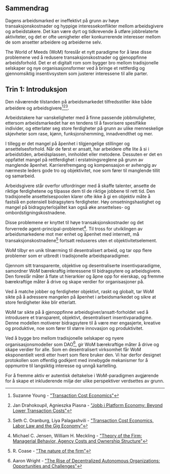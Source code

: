 ## Sammendrag

Dagens arbeidsmarked er ineffektivt på grunn av høye transaksjonskostnader og hyppige interessekonflikter mellom arbeidsgivere og arbeidstakere. Det kan være dyrt og tidkrevende å utføre jobbrelaterte aktiviteter, og det er ofte uenigheter eller konkurrerende interesser mellom de som ansetter arbeidere og arbeiderne selv.

The World of Meeds (WoM) foreslår et nytt paradigme for å løse disse problemene ved å redusere transaksjonskostnader og gjenoppfinne arbeidsforhold. Det er et digitalt rom som bygger bro mellom tradisjonelle selskaper og nye organisasjonsformer ved å bringe et rettferdig og gjennomsiktig insentivsystem som justerer interessene til alle parter.

## Trin 1: Introduksjon

Den nåværende tilstanden på arbeidsmarkedet tilfredsstiller ikke både arbeidere og arbeidsgivere[^1][^2][^3].

Arbeidstakere har vanskeligheter med å finne passende jobbmuligheter, ettersom arbeidsmarkedet har en tendens til å favorisere spesifikke individer, og etterlater seg store ferdigheter på grunn av ulike menneskelige skjevheter som rase, kjønn, funksjonshemming, innadvendthet og mer.

I tillegg er det mangel på åpenhet i tilgjengelige stillinger og ansettelsesforhold. Når de først er ansatt, har arbeidere ofte lite å si i arbeidstiden, arbeidsplassen, innholdet eller metodene. Dessuten er det en oppfattet mangel på rettferdighet i erstatningsreglene på grunn av manglende åpenhet. Karrierefremgang og kompensasjon er avhengig av nærmeste leders gode tro og objektivitet, noe som fører til manglende tillit og samarbeid.

Arbeidsgivere står overfor utfordringer med å skaffe talenter, ansette de riktige ferdighetene og tilpasse dem til de riktige jobbene til rett tid. Den tradisjonelle ansettelsespoolen klarer ofte ikke å gi en objektiv måte å fastslå en potensiell bidragsyters ferdigheter. Høy omsetningshastighet og mangel på bidragsyterlojalitet kan også øke ansettelses- og ombordstigningskostnadene.

Disse problemene er knyttet til høye transaksjonskostnader og det forverrede agent-principal-problemet[^4]. Til tross for utviklingen av arbeidsmarkedene mot mer enhet og åpenhet med internett, må transaksjonskostnadene[^5] fortsatt reduseres uten et objektivitetselement.

WoM tilbyr en unik tilnærming til desentralisert arbeid, og tar opp flere problemer som er utbredt i tradisjonelle arbeidsparadigmer.

Gjennom sitt transparente, objektive og desentraliserte insentivparadigme, samordner WoM bærekraftig interessene til bidragsytere og arbeidsgivere. Den foreslår måter å flate ut hierarkier og åpne opp for eierskap, og fremme bærekraftige måter å drive og skape verdier for organisasjoner på.

Ved å matche jobber og ferdigheter objektivt, raskt og globalt, tar WoM sikte på å adressere mangelen på åpenhet i arbeidsmarkedet og sikre at store ferdigheter ikke blir etterlatt.

WoM tar sikte på å gjenoppfinne arbeidsgiver/ansatt-forholdet ved å introdusere et transparent, objektivt, desentralisert insentivparadigme. Denne modellen motiverer bidragsytere til å være mer engasjerte, kreative og produktive, noe som fører til større innovasjon og produktivitet.

Ved å bygge bro mellom tradisjonelle selskaper og nyere organisasjonsmodeller som DAO[^6], gir WoM bærekraftige måter å drive og skape verdier for alle. Som en desentralisert virksomhet får WoM eksponentielt verdi etter hvert som flere bruker den. Vi har derfor designet protokollen som offentlig godkjent med innebygde mekanismer for å oppmuntre til langsiktig interesse og unngå kartelling.

For å fremme aktiv er autentisk deltakelse i WoM-paradigmen avgjørende for å skape et inkluderende miljø der ulike perspektiver verdsettes av grunn.


[^1]: Suzanne Young - ["Transaction Cost Economics"](https://www.academia.edu/24703426/Transaction_Cost_Economics)
[^2]: Jan Drahokoupil, Agnieszka Piasna - ["Jobb i Platform Economy: Beyond Lower Transaction Costs"](https://www.intereconomics.eu/contents/year/2017/number/6/article/work-in-the-platform-economy-beyond-lower-transaction-costs.html)
[^3]: Seth C. Oranburg, Liya Palagashvili - ["Transaction Cost Economics, Labor Law and the Gig Economy"](https://dsc.duq.edu/cgi/viewcontent.cgi?article=1115&context=law-faculty-scholarship)
[^4]: Michael C. Jensen, William H. Meckling - ["Theory of the Firm: Managerial Behavior, Agency Costs and Ownership Structure"](https://www.sfu.ca/~wainwrig/Econ400/jensen-meckling.pdf)
[^5]: R. Coase - ["The nature of the firm"](http://econdse.org/wp-content/uploads/2014/09/firm-coase.pdf)
[^6]: Aaron Wright - ["The Rise of Decentralized Autonomous Organizations: Opportunities and Challenges"](https://stanford-jblp.pubpub.org/pub/rise-of-daos/release/1)